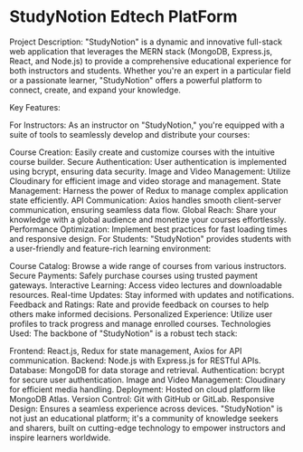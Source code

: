 # StudyNotion Edtech PlatForm

Project Description:
"StudyNotion" is a dynamic and innovative full-stack web application that leverages the MERN stack (MongoDB, Express.js, React, and Node.js) to provide a comprehensive educational experience for both instructors and students. Whether you're an expert in a particular field or a passionate learner, "StudyNotion" offers a powerful platform to connect, create, and expand your knowledge.

Key Features:

For Instructors:
As an instructor on "StudyNotion," you're equipped with a suite of tools to seamlessly develop and distribute your courses:

Course Creation: Easily create and customize courses with the intuitive course builder.
Secure Authentication: User authentication is implemented using bcrypt, ensuring data security.
Image and Video Management: Utilize Cloudinary for efficient image and video storage and management.
State Management: Harness the power of Redux to manage complex application state efficiently.
API Communication: Axios handles smooth client-server communication, ensuring seamless data flow.
Global Reach: Share your knowledge with a global audience and monetize your courses effortlessly.
Performance Optimization: Implement best practices for fast loading times and responsive design.
For Students:
"StudyNotion" provides students with a user-friendly and feature-rich learning environment:

Course Catalog: Browse a wide range of courses from various instructors.
Secure Payments: Safely purchase courses using trusted payment gateways.
Interactive Learning: Access video lectures and downloadable resources.
Real-time Updates: Stay informed with updates and notifications.
Feedback and Ratings: Rate and provide feedback on courses to help others make informed decisions.
Personalized Experience: Utilize user profiles to track progress and manage enrolled courses.
Technologies Used:
The backbone of "StudyNotion" is a robust tech stack:

Frontend: React.js, Redux for state management, Axios for API communication.
Backend: Node.js with Express.js for RESTful APIs.
Database: MongoDB for data storage and retrieval.
Authentication: bcrypt for secure user authentication.
Image and Video Management: Cloudinary for efficient media handling.
Deployment: Hosted on cloud platform like MongoDB Atlas.
Version Control: Git with GitHub or GitLab.
Responsive Design: Ensures a seamless experience across devices.
"StudyNotion" is not just an educational platform; it's a community of knowledge seekers and sharers, built on cutting-edge technology to empower instructors and inspire learners worldwide.
